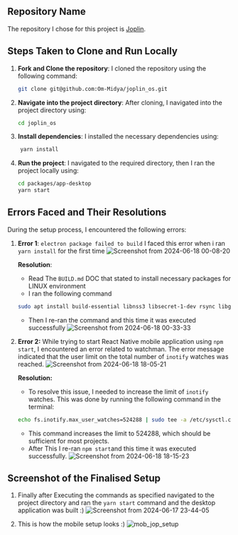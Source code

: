 ## Repository Name  
  
The repository I chose for this project is [Joplin](https://github.com/laurent22/joplin).  
  
## Steps Taken to Clone and Run Locally 
  
1. **Fork and Clone the repository**: I cloned the repository using the following command:  
  
    ```bash  
    git clone git@github.com:Om-Midya/joplin_os.git  
    ```  
2. **Navigate into the project directory**: After cloning, I navigated into the project directory using:  
  
    ```bash  
    cd joplin_os
    ```  
3. **Install dependencies**: I installed the necessary dependencies using:  
  
```bash  
    yarn install  
```  
4. **Run the project**: I navigated to the required directory, then I ran the project locally using:  
  
    ```bash  
    cd packages/app-desktop
    yarn start  
    ```  
## Errors Faced and Their Resolutions  
  
During the setup process, I encountered the following errors:  
  
1. **Error 1**: `electron package failed to build` 
	I faced this error when i ran `yarn install` for the first time
	![Screenshot from 2024-06-18 00-08-20](https://github.com/Om-Midya/joplin_os_setupDoc/assets/76900049/f06de766-49a3-4756-a64b-94fa28e83c40)

	
 	**Resolution**:  
	- Read The `BUILD.md` DOC that stated to install necessary packages for LINUX environment
	- I ran the following command 
	```bash
	sudo apt install build-essential libnss3 libsecret-1-dev rsync libgbm-dev libatk-bridge2.0-0 libgtk-3-dev libasound2
 	```
	- Then I re-ran the command and this time it was executed successfully
	![Screenshot from 2024-06-18 00-33-33](https://github.com/Om-Midya/joplin_os_setupDoc/assets/76900049/72d85d9a-21db-492e-82da-0b9f3bd17b7a)


2. **Error 2:** While trying to start React Native mobile application using `npm start`, I encountered an error related to watchman. The error message indicated that the user limit on the total number of `inotify` watches was reached.
![Screenshot from 2024-06-18 18-05-21](https://github.com/Om-Midya/joplin_os_setupDoc/assets/76900049/de00ef4f-74c0-4a3c-8e81-258dfd196f34)

	
 	**Resolution:**
	- To resolve this issue, I needed to increase the limit of `inotify` watches. This was done by running the following command in the terminal:
	```bash
	echo fs.inotify.max_user_watches=524288 | sudo tee -a /etc/sysctl.conf && sudo sysctl -p
 	```
	- This command increases the limit to 524288, which should be sufficient for most projects.
	- After This I re-ran `npm start`and this time it was executed successfully.
	![Screenshot from 2024-06-18 18-15-23](https://github.com/Om-Midya/joplin_os_setupDoc/assets/76900049/cb7e5d56-ce5b-4634-80f9-a7c17c905093)

## Screenshot of the Finalised Setup
1. Finally after Executing the commands as specified navigated to the project directory and ran the `yarn start` command and the desktop application was built :)
![Screenshot from 2024-06-17 23-44-05](https://github.com/Om-Midya/joplin_os_setupDoc/assets/76900049/ecac7a2b-c065-4a00-a129-3be7fe43a250)

2. This is how the mobile setup looks :)
![mob_jop_setup](https://github.com/Om-Midya/joplin_os_setupDoc/assets/76900049/0dde69c8-4baf-459e-8f76-0565f2939cc3)
